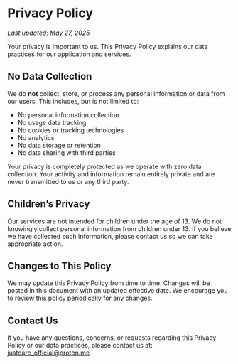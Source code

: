 # Privacy Policy

_Last updated: May 27, 2025_

Your privacy is important to us. This Privacy Policy explains our data practices for our application and services.

## No Data Collection
We do **not** collect, store, or process any personal information or data from our users. This includes, but is not limited to:
- No personal information collection
- No usage data tracking
- No cookies or tracking technologies
- No analytics
- No data storage or retention
- No data sharing with third parties

Your privacy is completely protected as we operate with zero data collection. Your activity and information remain entirely private and are never transmitted to us or any third party.

## Children’s Privacy
Our services are not intended for children under the age of 13. We do not knowingly collect personal information from children under 13. If you believe we have collected such information, please contact us so we can take appropriate action.

## Changes to This Policy
We may update this Privacy Policy from time to time. Changes will be posted in this document with an updated effective date. We encourage you to review this policy periodically for any changes.

## Contact Us
If you have any questions, concerns, or requests regarding this Privacy Policy or our data practices, please contact us at: justdare_official@proton.me

